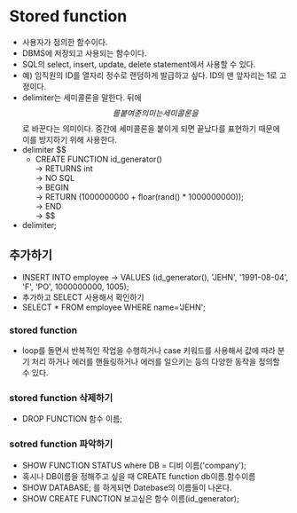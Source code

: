 # Stored function
- 사용자가 정의한 함수이다.
- DBMS에 저장되고 사용되는 함수이다.
- SQL의 select, insert, update, delete statement에서 사용할 수 있다.
- 예) 임직원의 ID를 열자리 정수로 랜덤하게 발급하고 싶다. ID의 맨 앞자리는 1로 고정이다.
- delimiter는 세미콜론을 말한다. 뒤에 $$를 붙여준 의미는 세미콜론을 $$로 바꾼다는 의미이다. 중간에 세미콜론을 붙이게 되면 끝났다를 표현하기 때문에 이를 방지하기 위해 사용한다.
- delimiter $$ </br>
  - CREATE FUNCTION id_generator() </br>
  -> RETURNS int </br>
  -> NO SQL </br>
  -> BEGIN </br>
  -> RETURN (1000000000 + floar(rand() * 1000000000)); </br>
  -> END </br>
  -> $$ </br>
- delimiter; </br>

## 추가하기
- INSERT INTO employee
  -> VALUES (id_generator(), 'JEHN', '1991-08-04', 'F', 'PO', 1000000000, 1005);
- 추가하고 SELECT 사용해서 확인하기
- SELECT * FROM employee WHERE name='JEHN';

### stored function
- loop를 돌면서 반복적인 작업을 수행하거나 case 키워드를 사용해서 값에 따라 분기 처리 하거나 에러를 핸들링하거나 에러를 일으키는 등의 다양한 동작을 정의할 수 있다.

### stored function 삭제하기
- DROP FUNCTION 함수 이름;

### sotred function 파악하기
- SHOW FUNCTION STATUS where DB = 디비 이름('company');
- 혹시나 DB이름을 정해주고 싶을 때 CREATE function db이름.함수이름
- SHOW DATABASE; 를 하게되면 Datebase의 이름들이 나온다.
- SHOW CREATE FUNCTION 보고싶은 함수 이름(id_generator);






















